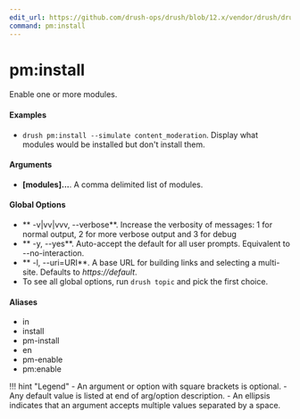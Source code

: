```yaml
---
edit_url: https://github.com/drush-ops/drush/blob/12.x/vendor/drush/drush/src/Commands/pm/PmCommands.php
command: pm:install
---
```

# pm:install

Enable one or more modules.

#### Examples

- <code>drush pm:install --simulate content_moderation</code>. Display what modules would be installed but don't install them.

#### Arguments

- **[modules]...**. A comma delimited list of modules.

#### Global Options

- ** -v|vv|vvv, --verbose**. Increase the verbosity of messages: 1 for normal output, 2 for more verbose output and 3 for debug
- ** -y, --yes**. Auto-accept the default for all user prompts. Equivalent to --no-interaction.
- ** -l, --uri=URI**. A base URL for building links and selecting a multi-site. Defaults to *https://default*.
- To see all global options, run <code>drush topic</code> and pick the first choice.

#### Aliases

- in
- install
- pm-install
- en
- pm-enable
- pm:enable

!!! hint "Legend"
    - An argument or option with square brackets is optional.
    - Any default value is listed at end of arg/option description.
    - An ellipsis indicates that an argument accepts multiple values separated by a space.